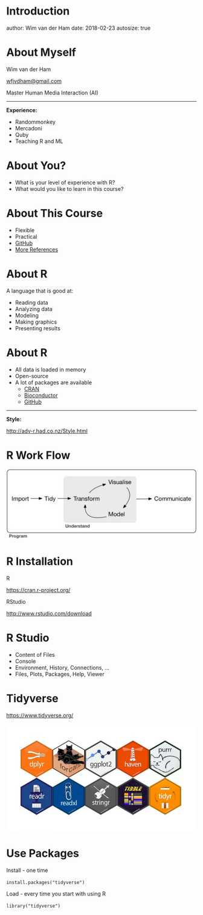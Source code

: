 

Introduction
========================================================
author: Wim van der Ham
date: 2018-02-23
autosize: true

About Myself
========================================================

Wim van der Ham 

wfjvdham@gmail.com

Master Human Media Interaction (AI)

***

**Experience:**

- Randommonkey
- Mercadoni
- Quby
- Teaching R and ML

About You?
========================================================

- What is your level of experience with R?
- What would you like to learn in this course?

About This Course
========================================================

- Flexible
- Practical
- [GitHub](https://github.com/wfjvdham/Rcourse)
- [More References](https://github.com/wfjvdham/Rcourse/blob/master/references.md)

About R
========================================================

A language that is good at: 
  - Reading data
  - Analyzing data
  - Modeling
  - Making graphics
  - Presenting results

About R
========================================================  

- All data is loaded in memory
- Open-source
- A lot of packages are available
  - [CRAN](https://cran.rstudio.com/)
  - [Bioconductor](https://www.bioconductor.org/)
  - [GitHub](https://github.com)

***

**Style:**

http://adv-r.had.co.nz/Style.html

R Work Flow
========================================================

![R Work Flow](./r_workflow.jpg)

R Installation
========================================================

R

https://cran.r-project.org/

RStudio

http://www.rstudio.com/download

R Studio
========================================================

- Content of Files
- Console
- Environment, History, Connections, ...
- Files, Plots, Packages, Help, Viewer

Tidyverse
========================================================

https://www.tidyverse.org/

![Tidyverse](./tidyverse.jpg)

Use Packages
========================================================

Install - one time

`install.packages("tidyverse")`

Load - every time you start with using R

`library("tidyverse")`

